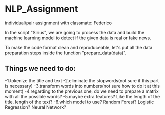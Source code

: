 # NLP_Assignment

individual/pair assignment with classmate: Federico

In the script "Sirius", we are going to process the data and build the machine learning model to detect if the given data is real or fake news.

To make the code format clean and reproduceable, let's put all the data preparation steps inside the function "prepare_data(data)".

## Things we need to do:
-1.tokenize the title and text
-2.eliminate the stopwords(not sure if this part is necessary)
-3.transform words into numbers(not sure how to do it at this moment)
-4.regarding to the previous one, do we need to prepare a matrix with all the possible words? 
-5.maybe extra features? Like the length of the title, length of the text?
-6.which model to use? Random Forest? Logistic Regression? Neural Network?


